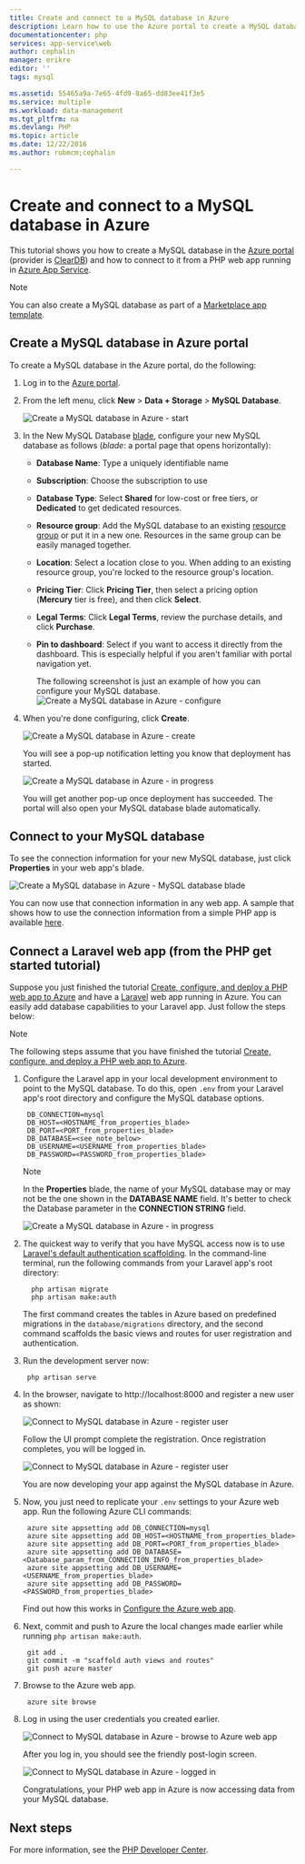 ```yaml
---
title: Create and connect to a MySQL database in Azure
description: Learn how to use the Azure portal to create a MySQL database and then connect to it from a PHP web app in Azure.
documentationcenter: php
services: app-service\web
author: cephalin
manager: erikre
editor: ''
tags: mysql

ms.assetid: 55465a9a-7e65-4fd9-8a65-dd83ee41f3e5
ms.service: multiple
ms.workload: data-management
ms.tgt_pltfrm: na
ms.devlang: PHP
ms.topic: article
ms.date: 12/22/2016
ms.author: robmcm;cephalin

---
```

# Create and connect to a MySQL database in Azure
This tutorial shows you how to create a MySQL database in the [Azure portal](https://portal.azure.com) (provider is [ClearDB](http://www.cleardb.com/)) and how to connect to it from a PHP web app running in 
[Azure App Service](app-service/app-service-value-prop-what-is.md). 

> [!NOTE]
> You can also create a MySQL database as part of a [Marketplace app template](app-service-web/app-service-web-create-web-app-from-marketplace.md).
> 
> 

## Create a MySQL database in Azure portal
To create a MySQL database in the Azure portal, do the following:

1. Log in to the [Azure portal](https://portal.azure.com).
2. From the left menu, click **New** > **Data + Storage** > **MySQL Database**.
   
    ![Create a MySQL database in Azure - start](./media/store-php-create-mysql-database/create-db-1-start.png)
3. In the New MySQL Database [blade](azure-portal-overview.md), configure your new MySQL database as follows (*blade*: a portal page that opens horizontally):
   
   * **Database Name**: Type a uniquely identifiable name
   * **Subscription**: Choose the subscription to use
   * **Database Type**: Select **Shared** for low-cost or free tiers, or **Dedicated** to get dedicated resources. 
   * **Resource group**: Add the MySQL database to an existing [resource group](azure-resource-manager/resource-group-overview.md) or put it in a new one. Resources in the same group
     can be easily managed together.
   * **Location**: Select a location close to you. When adding to an existing resource group, you're locked to the resource group's location.
   * **Pricing Tier**: Click **Pricing Tier**, then select a pricing option (**Mercury** tier is free), and then click **Select**. 
   * **Legal Terms**: Click **Legal Terms**, review the purchase details, and click **Purchase**.
   * **Pin to dashboard**: Select if you want to access it directly from the dashboard. This is especially helpful if you aren't familiar with
     portal navigation yet.
     
     The following screenshot is just an example of how you can configure your MySQL database.  
     ![Create a MySQL database in Azure - configure](./media/store-php-create-mysql-database/create-db-2-configure.png)
4. When you're done configuring, click **Create**.
   
    ![Create a MySQL database in Azure - create](./media/store-php-create-mysql-database/create-db-3-create.png)
   
    You will see a pop-up notification letting you know that deployment has started.
   
    ![Create a MySQL database in Azure - in progress](./media/store-php-create-mysql-database/create-db-4-started-status.png)
   
    You will get another pop-up once deployment has succeeded. The portal will also open your MySQL database blade automatically.

<a name="connect"></a>

## Connect to your MySQL database
To see the connection information for your new MySQL database, just click **Properties** in your web app's blade.

![Create a MySQL database in Azure - MySQL database blade](./media/store-php-create-mysql-database/create-db-5-finished-db-blade.png)

You can now use that connection information in any web app. A sample that shows how to use the connection information from a simple
PHP app is available [here](https://github.com/WindowsAzure/azure-sdk-for-php-samples/tree/master/tasklist-mysql).

## Connect a Laravel web app (from the PHP get started tutorial)
Suppose you just finished the tutorial [Create, configure, and deploy a PHP web app to Azure](app-service-web/app-service-web-php-get-started.md)
and have a [Laravel](https://www.laravel.com/) web app running in Azure. You can easily add database capabilities to your Laravel
app. Just follow the steps below:

> [!NOTE]
> The following steps assume that you have finished the tutorial 
> [Create, configure, and deploy a PHP web app to Azure](app-service-web/app-service-web-php-get-started.md).
> 
> 

1. Configure the Laravel app in your local development environment to point to the MySQL database. To do this, open `.env`
   from your Laravel app's root directory and configure the MySQL database options.
   
        DB_CONNECTION=mysql
        DB_HOST=<HOSTNAME_from_properties_blade>
        DB_PORT=<PORT_from_properties_blade>
        DB_DATABASE=<see_note_below>
        DB_USERNAME=<USERNAME_from_properties_blade>
        DB_PASSWORD=<PASSWORD_from_properties_blade>
   
   > [!NOTE]
   > In the **Properties** blade, the name of your MySQL database may or may not be the one shown in the **DATABASE NAME** field. It's better
   > to check the Database parameter in the **CONNECTION STRING** field.    
   > 
   > ![Create a MySQL database in Azure - in progress](./media/store-php-create-mysql-database/connect-db-1-database-name.png)
   > 
   > 
2. The quickest way to verify that you have MySQL access now is to use 
   [Laravel's default authentication scaffolding](https://laravel.com/docs/5.2/authentication#authentication-quickstart). 
   In the command-line terminal, run the following commands from your Laravel app's root directory:
   
         php artisan migrate
         php artisan make:auth
   
    The first command creates the tables in Azure based on predefined migrations in the `database/migrations` directory, and the second 
    command scaffolds the basic views and routes for user registration and authentication.
3. Run the development server now:
   
        php artisan serve
4. In the browser, navigate to http://localhost:8000 and register a new user as shown:
   
    ![Connect to MySQL database in Azure - register user](./media/store-php-create-mysql-database/connect-db-2-development-server.png)
   
    Follow the UI prompt complete the registration. Once registration completes, you will be logged in.
   
    ![Connect to MySQL database in Azure - register user](./media/store-php-create-mysql-database/connect-db-3-registered-user.png)
   
    You are now developing your app against the MySQL database in Azure.
5. Now, you just need to replicate your `.env` settings to your Azure web app. Run the following Azure CLI commands:
   
        azure site appsetting add DB_CONNECTION=mysql
        azure site appsetting add DB_HOST=<HOSTNAME_from_properties_blade>
        azure site appsetting add DB_PORT=<PORT_from_properties_blade>
        azure site appsetting add DB_DATABASE=<Database_param_from_CONNECTION_INFO_from_properties_blade>
        azure site appsetting add DB_USERNAME=<USERNAME_from_properties_blade>
        azure site appsetting add DB_PASSWORD=<PASSWORD_from_properties_blade>
   
    Find out how this works in [Configure the Azure web app](app-service-web/app-service-web-php-get-started.md#configure).
6. Next, commit and push to Azure the local changes made earlier while running `php artisan make:auth`.
   
        git add .
        git commit -m "scaffold auth views and routes"
        git push azure master
7. Browse to the Azure web app.
   
        azure site browse
8. Log in using the user credentials you created earlier.
   
    ![Connect to MySQL database in Azure - browse to Azure web app](./media/store-php-create-mysql-database/connect-db-4-browse-azure-webapp.png)
   
    After you log in, you should see the friendly post-login screen.
   
    ![Connect to MySQL database in Azure - logged in](./media/store-php-create-mysql-database/connect-db-5-logged-in.png)
   
    Congratulations, your PHP web app in Azure is now accessing data from your MySQL database. 

## Next steps
For more information, see the [PHP Developer Center](/develop/php/).

